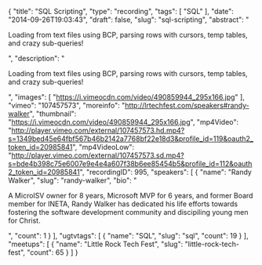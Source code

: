 {
  "title": "SQL Scripting",
  "type": "recording",
  "tags": [
    "SQL"
  ],
  "date": "2014-09-26T19:03:43",
  "draft": false,
  "slug": "sql-scripting",
  "abstract": "<p>Loading from text files using BCP, parsing rows with cursors, temp tables, and crazy sub-queries!</p>",
  "description": "<p>Loading from text files using BCP, parsing rows with cursors, temp tables, and crazy sub-queries!</p>",
  "images": [
    "https://i.vimeocdn.com/video/490859944_295x166.jpg"
  ],
  "vimeo": "107457573",
  "moreinfo": "http://lrtechfest.com/speakers#randy-walker",
  "thumbnail": "https://i.vimeocdn.com/video/490859944_295x166.jpg",
  "mp4Video": "http://player.vimeo.com/external/107457573.hd.mp4?s=1349bed45e64fbf567b46b2142a7768bf22e18d3&profile_id=119&oauth2_token_id=20985841",
  "mp4VideoLow": "http://player.vimeo.com/external/107457573.sd.mp4?s=bde4b398c75e6007e9e4e4a607f38b6ee85454b5&profile_id=112&oauth2_token_id=20985841",
  "recordingID": 995,
  "speakers": [
    {
      "name": "Randy Walker",
      "slug": "randy-walker",
      "bio": "<p>A MicroISV owner for 8 years, Microsoft MVP for 6 years, and former Board member for INETA, Randy Walker has dedicated his life efforts towards fostering the software development community and discipiling young men for Christ.</p>",
      "count": 1
    }
  ],
  "ugtvtags": [
    {
      "name": "SQL",
      "slug": "sql",
      "count": 19
    }
  ],
  "meetups": [
    {
      "name": "Little Rock Tech Fest",
      "slug": "little-rock-tech-fest",
      "count": 65
    }
  ]
}